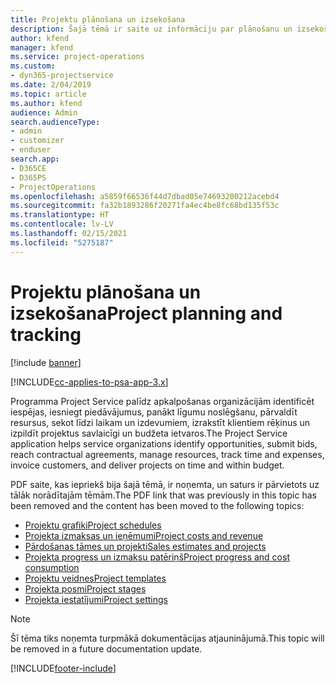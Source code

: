 ```yaml
---
title: Projektu plānošana un izsekošana
description: Šajā tēmā ir saite uz informāciju par plānošanu un izsekošanu programmatūrā Project Service Automation.
author: kfend
manager: kfend
ms.service: project-operations
ms.custom:
- dyn365-projectservice
ms.date: 2/04/2019
ms.topic: article
ms.author: kfend
audience: Admin
search.audienceType:
- admin
- customizer
- enduser
search.app:
- D365CE
- D365PS
- ProjectOperations
ms.openlocfilehash: a5859f66536f44d7dbad05e74693200212acebd4
ms.sourcegitcommit: fa32b1893286f20271fa4ec4be8fc68bd135f53c
ms.translationtype: HT
ms.contentlocale: lv-LV
ms.lasthandoff: 02/15/2021
ms.locfileid: "5275187"
---
```

# <a name="project-planning-and-tracking"></a><span data-ttu-id="49654-103">Projektu plānošana un izsekošana</span><span class="sxs-lookup"><span data-stu-id="49654-103">Project planning and tracking</span></span>

[!include [banner](../../includes/psa-now-project-operations.md)]

[!INCLUDE[cc-applies-to-psa-app-3.x](../../includes/cc-applies-to-psa-app-3x.md)]

<span data-ttu-id="49654-104">Programma Project Service palīdz apkalpošanas organizācijām identificēt iespējas, iesniegt piedāvājumus, panākt līgumu noslēgšanu, pārvaldīt resursus, sekot līdzi laikam un izdevumiem, izrakstīt klientiem rēķinus un izpildīt projektus savlaicīgi un budžeta ietvaros.</span><span class="sxs-lookup"><span data-stu-id="49654-104">The Project Service application helps service organizations identify opportunities, submit bids, reach contractual agreements, manage resources, track time and expenses, invoice customers, and deliver projects on time and within budget.</span></span> 

<span data-ttu-id="49654-105">PDF saite, kas iepriekš bija šajā tēmā, ir noņemta, un saturs ir pārvietots uz tālāk norādītajām tēmām.</span><span class="sxs-lookup"><span data-stu-id="49654-105">The PDF link that was previously in this topic has been removed and the content has been moved to the following topics:</span></span>

- [<span data-ttu-id="49654-106">Projektu grafiki</span><span class="sxs-lookup"><span data-stu-id="49654-106">Project schedules</span></span>](../project-creating.md)
- [<span data-ttu-id="49654-107">Projekta izmaksas un ieņēmumi</span><span class="sxs-lookup"><span data-stu-id="49654-107">Project costs and revenue</span></span>](../project-estimating.md)
- [<span data-ttu-id="49654-108">Pārdošanas tāmes un projekti</span><span class="sxs-lookup"><span data-stu-id="49654-108">Sales estimates and projects</span></span>](../project-leveraging.md)
- [<span data-ttu-id="49654-109">Projekta progress un izmaksu patēriņš</span><span class="sxs-lookup"><span data-stu-id="49654-109">Project progress and cost consumption</span></span>](../project-tracking.md)
- [<span data-ttu-id="49654-110">Projektu veidnes</span><span class="sxs-lookup"><span data-stu-id="49654-110">Project templates</span></span>](../project-templates.md)
- [<span data-ttu-id="49654-111">Projekta posmi</span><span class="sxs-lookup"><span data-stu-id="49654-111">Project stages</span></span>](../project-stages.md)
- [<span data-ttu-id="49654-112">Projekta iestatījumi</span><span class="sxs-lookup"><span data-stu-id="49654-112">Project settings</span></span>](../project-settings.md)

> [!NOTE]
> <span data-ttu-id="49654-113">Šī tēma tiks noņemta turpmākā dokumentācijas atjauninājumā.</span><span class="sxs-lookup"><span data-stu-id="49654-113">This topic will be removed in a future documentation update.</span></span> 


[!INCLUDE[footer-include](../../includes/footer-banner.md)]